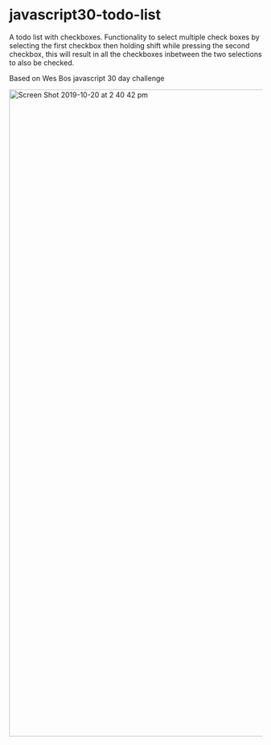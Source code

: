 # javascript30-todo-list

A todo list with checkboxes. Functionality to select multiple check boxes by selecting the first checkbox then holding shift
while pressing the second checkbox, this will result in all the checkboxes inbetween the two selections to also be checked.

Based on Wes Bos javascript 30 day challenge

<img width="1288" alt="Screen Shot 2019-10-20 at 2 40 42 pm" src="https://user-images.githubusercontent.com/48931725/67154460-b87e7180-f348-11e9-9347-cb310cb5b92e.png">


